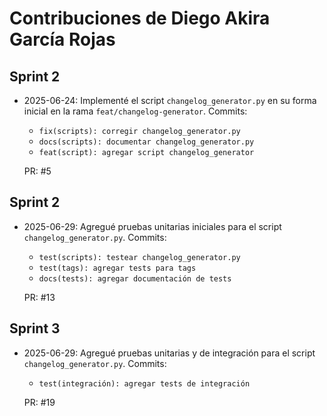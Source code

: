 # Contribuciones de Diego Akira García Rojas

## Sprint 2

- 2025-06-24: Implementé el script `changelog_generator.py` en su forma inicial en la rama `feat/changelog-generator`.
  Commits:
    - `fix(scripts): corregir changelog_generator.py`
    - `docs(scripts): documentar changelog_generator.py`
    - `feat(script): agregar script changelog_generator`

  PR: #5

## Sprint 2

- 2025-06-29: Agregué pruebas unitarias iniciales para el script `changelog_generator.py`.
  Commits:
    - `test(scripts): testear changelog_generator.py`
    - `test(tags): agregar tests para tags`
    - `docs(tests): agregar documentación de tests`
  
  PR: #13

## Sprint 3

- 2025-06-29: Agregué pruebas unitarias y de integración para el script `changelog_generator.py`.
  Commits:
    - `test(integración): agregar tests de integración`
  
  PR: #19
